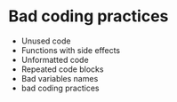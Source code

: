 Bad coding practices
==============================
* Unused code
* Functions with side effects
* Unformatted code
* Repeated code blocks
* Bad variables names
* bad coding practices
